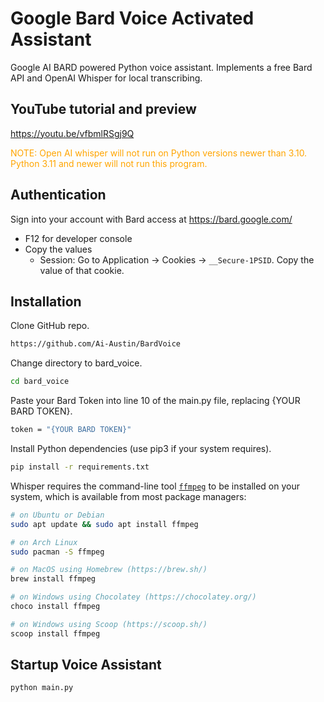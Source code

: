 # Google Bard Voice Activated Assistant
Google AI BARD powered Python voice assistant. Implements a free Bard API and OpenAI Whisper for local transcribing.

## YouTube tutorial and preview
https://youtu.be/vfbmlRSgj9Q

<span style="color:orange">NOTE: Open AI whisper will not run on Python versions newer than 3.10. Python 3.11 and newer will not run this program.
## Authentication
Sign into your account with Bard access at https://bard.google.com/
- F12 for developer console
- Copy the values
  - Session: Go to Application → Cookies → `__Secure-1PSID`. Copy the value of that cookie.

## Installation
Clone GitHub repo.
```bash
https://github.com/Ai-Austin/BardVoice
```
Change directory to bard_voice.
```bash
cd bard_voice
```
Paste your Bard Token into line 10 of the main.py file, replacing {YOUR BARD TOKEN}.
```bash
token = "{YOUR BARD TOKEN}"
```

Install Python dependencies (use pip3 if your system requires).
```bash
pip install -r requirements.txt
```
Whisper requires the command-line tool [`ffmpeg`](https://ffmpeg.org/) to be installed on your system, which is available from most package managers:
```bash
# on Ubuntu or Debian
sudo apt update && sudo apt install ffmpeg

# on Arch Linux
sudo pacman -S ffmpeg

# on MacOS using Homebrew (https://brew.sh/)
brew install ffmpeg

# on Windows using Chocolatey (https://chocolatey.org/)
choco install ffmpeg

# on Windows using Scoop (https://scoop.sh/)
scoop install ffmpeg
```
## Startup Voice Assistant
```bash
python main.py
```
